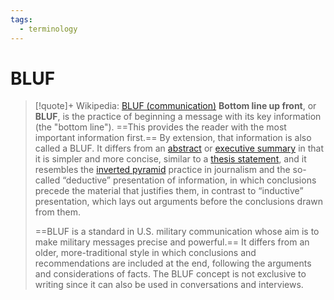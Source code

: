 ```yaml
---
tags:
  - terminology
---
```

# BLUF

> [!quote]+ Wikipedia: [BLUF (communication)](<https://en.wikipedia.org/wiki/BLUF_(communication)>)
> **Bottom line up front**, or **BLUF**, is the practice of beginning a message with its key information (the "bottom line"). ==This provides the reader with the most important information first.== By extension, that information is also called a BLUF. It differs from an [abstract](https://en.wikipedia.org/wiki/Abstract_\(summary\) "Abstract (summary)") or [executive summary](https://en.wikipedia.org/wiki/Executive_summary "Executive summary") in that it is simpler and more concise, similar to a [thesis statement](https://en.wikipedia.org/wiki/Thesis_statement "Thesis statement"), and it resembles the [inverted pyramid](https://en.wikipedia.org/wiki/Inverted_pyramid_\(journalism\) "Inverted pyramid (journalism)") practice in journalism and the so-called “deductive” presentation of information, in which conclusions precede the material that justifies them, in contrast to “inductive” presentation, which lays out arguments before the conclusions drawn from them.
> 
> ==BLUF is a standard in U.S. military communication whose aim is to make military messages precise and powerful.== It differs from an older, more-traditional style in which conclusions and recommendations are included at the end, following the arguments and considerations of facts. The BLUF concept is not exclusive to writing since it can also be used in conversations and interviews.
